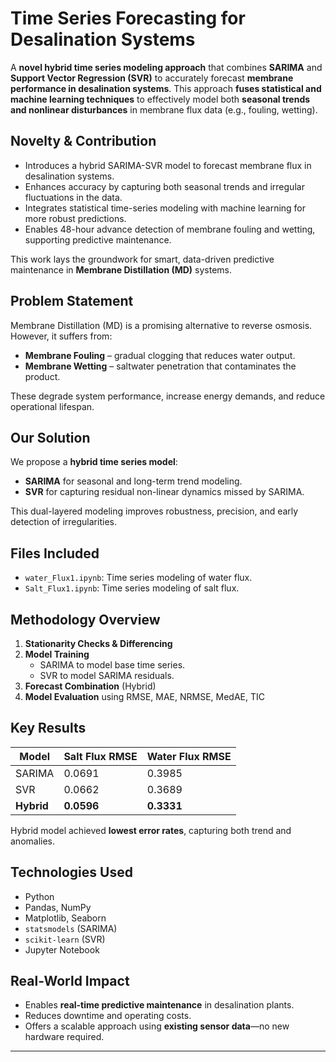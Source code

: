 # Time Series Forecasting for Desalination Systems

A **novel hybrid time series modeling approach** that combines **SARIMA** and **Support Vector Regression (SVR)** to accurately forecast **membrane performance in desalination systems**. This approach **fuses statistical and machine learning techniques** to effectively model both **seasonal trends and nonlinear disturbances** in membrane flux data (e.g., fouling, wetting).


## Novelty & Contribution

- Introduces a hybrid SARIMA-SVR model to forecast membrane flux in desalination systems.
- Enhances accuracy by capturing both seasonal trends and irregular fluctuations in the data.
- Integrates statistical time-series modeling with machine learning for more robust predictions.
- Enables 48-hour advance detection of membrane fouling and wetting, supporting predictive maintenance.


This work lays the groundwork for smart, data-driven predictive maintenance in **Membrane Distillation (MD)** systems.

## Problem Statement

Membrane Distillation (MD) is a promising alternative to reverse osmosis. However, it suffers from:

- **Membrane Fouling** – gradual clogging that reduces water output.
- **Membrane Wetting** – saltwater penetration that contaminates the product.

These degrade system performance, increase energy demands, and reduce operational lifespan.

## Our Solution

We propose a **hybrid time series model**:

- **SARIMA** for seasonal and long-term trend modeling.
- **SVR** for capturing residual non-linear dynamics missed by SARIMA.

This dual-layered modeling improves robustness, precision, and early detection of irregularities.

## Files Included

- `water_Flux1.ipynb`: Time series modeling of water flux.
- `Salt_Flux1.ipynb`: Time series modeling of salt flux.

## Methodology Overview

1. **Stationarity Checks & Differencing**
2. **Model Training**  
   - SARIMA to model base time series.  
   - SVR to model SARIMA residuals.  
3. **Forecast Combination** (Hybrid)
4. **Model Evaluation** using RMSE, MAE, NRMSE, MedAE, TIC

## Key Results

| Model        | Salt Flux RMSE | Water Flux RMSE |
|--------------|----------------|------------------|
| SARIMA       | 0.0691         | 0.3985           |
| SVR          | 0.0662         | 0.3689           |
| **Hybrid**   | **0.0596**     | **0.3331**       |

Hybrid model achieved **lowest error rates**, capturing both trend and anomalies.

## Technologies Used

- Python
- Pandas, NumPy
- Matplotlib, Seaborn
- `statsmodels` (SARIMA)
- `scikit-learn` (SVR)
- Jupyter Notebook

## Real-World Impact

- Enables **real-time predictive maintenance** in desalination plants.
- Reduces downtime and operating costs.
- Offers a scalable approach using **existing sensor data**—no new hardware required.


---

